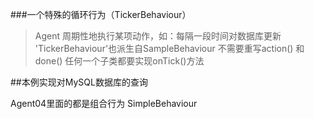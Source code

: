 ###一个特殊的循环行为（TickerBehaviour）
>Agent 周期性地执行某项动作，如：每隔一段时间对数据库更新
'TickerBehaviour'也派生自SampleBehaviour
不需要重写action() 和 done()
任何一个子类都要实现onTick()方法

##本例实现对MySQL数据库的查询

Agent04里面的都是组合行为 SimpleBehaviour